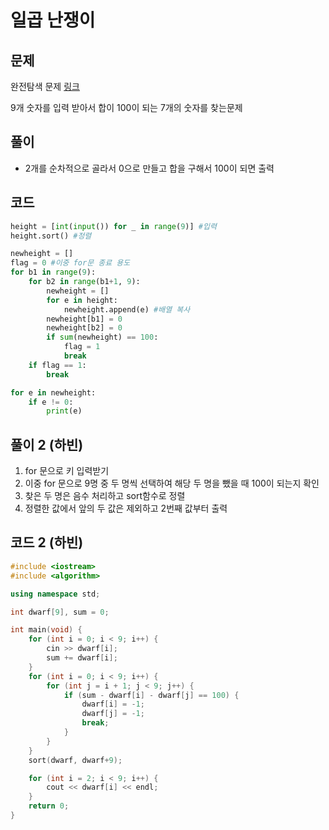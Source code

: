 # 일곱 난쟁이 

## 문제

완전탐색 문제
[링크](https://www.acmicpc.net/problem/2309)

9개 숫자를 입력 받아서 합이 100이 되는 7개의 숫자를 찾는문제

## 풀이

- 2개를 순차적으로 골라서 0으로 만들고 합을 구해서 100이 되면 출력

## 코드

```python
height = [int(input()) for _ in range(9)] #입력
height.sort() #정렬

newheight = []
flag = 0 #이중 for문 종료 용도
for b1 in range(9):
    for b2 in range(b1+1, 9):
        newheight = []
        for e in height:
            newheight.append(e) #배열 복사
        newheight[b1] = 0
        newheight[b2] = 0
        if sum(newheight) == 100:
            flag = 1
            break
    if flag == 1:
        break

for e in newheight:
    if e != 0:
        print(e)
```

## 풀이 2 (하빈)

1. for 문으로 키 입력받기
2. 이중 for 문으로 9명 중 두 명씩 선택하여 해당 두 명을 뺐을 때 100이 되는지 확인
3. 찾은 두 명은 음수 처리하고 sort함수로 정렬
4. 정렬한 값에서 앞의 두 값은 제외하고 2번째 값부터 출력

## 코드 2 (하빈)

```cpp
#include <iostream>
#include <algorithm>

using namespace std;

int dwarf[9], sum = 0;

int main(void) {
	for (int i = 0; i < 9; i++) {
		cin >> dwarf[i];
		sum += dwarf[i];
	}
	for (int i = 0; i < 9; i++) {
		for (int j = i + 1; j < 9; j++) {
			if (sum - dwarf[i] - dwarf[j] == 100) {
				dwarf[i] = -1;
				dwarf[j] = -1;				
				break;
			}
		}
	}
	sort(dwarf, dwarf+9);

	for (int i = 2; i < 9; i++) {
		cout << dwarf[i] << endl;
	}
	return 0;
}
```
